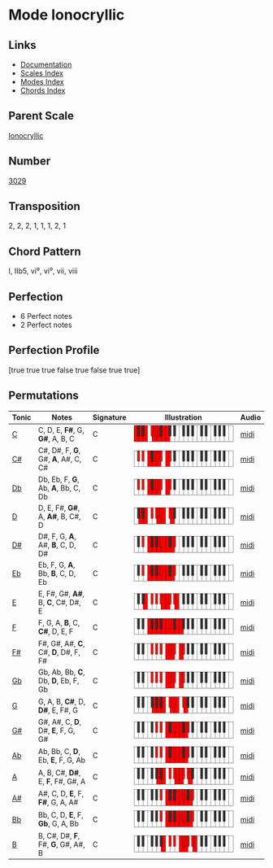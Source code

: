 # Mode Ionocryllic

## Links

- [Documentation](README.md)
- [Scales Index](Scales.md)
- [Modes Index](Modes.md)
- [Chords Index](Chords.md)

## Parent Scale

[Ionocryllic](ScaleIonocryllic.md)

## Number

[3029](https://ianring.com/musictheory/scales/3029)

## Transposition

2, 2, 2, 1, 1, 1, 2, 1

## Chord Pattern

I, IIb5, vi⁰, vi⁰, vii, viii

## Perfection

- 6 Perfect notes
- 2 Perfect notes

## Perfection Profile

[true true true false true false true true]

## Permutations

| Tonic | Notes | Signature | Illustration | Audio |
|-------|-------|-----------|--------------|-------|
| [C](ModeCNaturalIonocryllic.md) | C, D, E, **F#**, G, **G#**, A, B, C | C | ![CNaturalIonocryllic](ModeCNaturalIonocryllic.png) | [midi](https://github.com/edipermadi/music/blob/main/docs/ModeCNaturalIonocryllic.mid?raw=true) |
| [C#](ModeCSharpIonocryllic.md) | C#, D#, F, **G**, G#, **A**, A#, C, C# | C | ![CSharpIonocryllic](ModeCSharpIonocryllic.png) | [midi](https://github.com/edipermadi/music/blob/main/docs/ModeCSharpIonocryllic.mid?raw=true) |
| [Db](ModeDFlatIonocryllic.md) | Db, Eb, F, **G**, Ab, **A**, Bb, C, Db | C | ![DFlatIonocryllic](ModeDFlatIonocryllic.png) | [midi](https://github.com/edipermadi/music/blob/main/docs/ModeDFlatIonocryllic.mid?raw=true) |
| [D](ModeDNaturalIonocryllic.md) | D, E, F#, **G#**, A, **A#**, B, C#, D | C | ![DNaturalIonocryllic](ModeDNaturalIonocryllic.png) | [midi](https://github.com/edipermadi/music/blob/main/docs/ModeDNaturalIonocryllic.mid?raw=true) |
| [D#](ModeDSharpIonocryllic.md) | D#, F, G, **A**, A#, **B**, C, D, D# | C | ![DSharpIonocryllic](ModeDSharpIonocryllic.png) | [midi](https://github.com/edipermadi/music/blob/main/docs/ModeDSharpIonocryllic.mid?raw=true) |
| [Eb](ModeEFlatIonocryllic.md) | Eb, F, G, **A**, Bb, **B**, C, D, Eb | C | ![EFlatIonocryllic](ModeEFlatIonocryllic.png) | [midi](https://github.com/edipermadi/music/blob/main/docs/ModeEFlatIonocryllic.mid?raw=true) |
| [E](ModeENaturalIonocryllic.md) | E, F#, G#, **A#**, B, **C**, C#, D#, E | C | ![ENaturalIonocryllic](ModeENaturalIonocryllic.png) | [midi](https://github.com/edipermadi/music/blob/main/docs/ModeENaturalIonocryllic.mid?raw=true) |
| [F](ModeFNaturalIonocryllic.md) | F, G, A, **B**, C, **C#**, D, E, F | C | ![FNaturalIonocryllic](ModeFNaturalIonocryllic.png) | [midi](https://github.com/edipermadi/music/blob/main/docs/ModeFNaturalIonocryllic.mid?raw=true) |
| [F#](ModeFSharpIonocryllic.md) | F#, G#, A#, **C**, C#, **D**, D#, F, F# | C | ![FSharpIonocryllic](ModeFSharpIonocryllic.png) | [midi](https://github.com/edipermadi/music/blob/main/docs/ModeFSharpIonocryllic.mid?raw=true) |
| [Gb](ModeGFlatIonocryllic.md) | Gb, Ab, Bb, **C**, Db, **D**, Eb, F, Gb | C | ![GFlatIonocryllic](ModeGFlatIonocryllic.png) | [midi](https://github.com/edipermadi/music/blob/main/docs/ModeGFlatIonocryllic.mid?raw=true) |
| [G](ModeGNaturalIonocryllic.md) | G, A, B, **C#**, D, **D#**, E, F#, G | C | ![GNaturalIonocryllic](ModeGNaturalIonocryllic.png) | [midi](https://github.com/edipermadi/music/blob/main/docs/ModeGNaturalIonocryllic.mid?raw=true) |
| [G#](ModeGSharpIonocryllic.md) | G#, A#, C, **D**, D#, **E**, F, G, G# | C | ![GSharpIonocryllic](ModeGSharpIonocryllic.png) | [midi](https://github.com/edipermadi/music/blob/main/docs/ModeGSharpIonocryllic.mid?raw=true) |
| [Ab](ModeAFlatIonocryllic.md) | Ab, Bb, C, **D**, Eb, **E**, F, G, Ab | C | ![AFlatIonocryllic](ModeAFlatIonocryllic.png) | [midi](https://github.com/edipermadi/music/blob/main/docs/ModeAFlatIonocryllic.mid?raw=true) |
| [A](ModeANaturalIonocryllic.md) | A, B, C#, **D#**, E, **F**, F#, G#, A | C | ![ANaturalIonocryllic](ModeANaturalIonocryllic.png) | [midi](https://github.com/edipermadi/music/blob/main/docs/ModeANaturalIonocryllic.mid?raw=true) |
| [A#](ModeASharpIonocryllic.md) | A#, C, D, **E**, F, **F#**, G, A, A# | C | ![ASharpIonocryllic](ModeASharpIonocryllic.png) | [midi](https://github.com/edipermadi/music/blob/main/docs/ModeASharpIonocryllic.mid?raw=true) |
| [Bb](ModeBFlatIonocryllic.md) | Bb, C, D, **E**, F, **Gb**, G, A, Bb | C | ![BFlatIonocryllic](ModeBFlatIonocryllic.png) | [midi](https://github.com/edipermadi/music/blob/main/docs/ModeBFlatIonocryllic.mid?raw=true) |
| [B](ModeBNaturalIonocryllic.md) | B, C#, D#, **F**, F#, **G**, G#, A#, B | C | ![BNaturalIonocryllic](ModeBNaturalIonocryllic.png) | [midi](https://github.com/edipermadi/music/blob/main/docs/ModeBNaturalIonocryllic.mid?raw=true) |
